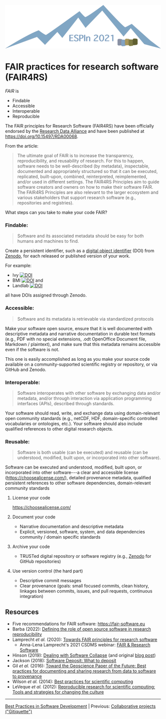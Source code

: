 ![Ivy logo](https://raw.githubusercontent.com/csdms/ivy/main/media/logo.png)

# FAIR practices for research software (FAIR4RS)

*FAIR* is

* Findable
* Accessible
* Interoperable
* Reproducible

The FAIR principles for Research Software (FAIR4RS) have been officially endorsed by the [Research Data Alliance](https://www.rd-alliance.org/) and have been published at https://doi.org/10.15497/RDA00068.

From the article:

> The ultimate goal of FAIR is to increase the transparency, reproducibility, and reusability of research. For this to happen, software needs to be well-described (by metadata), inspectable, documented and appropriately structured so that it can be executed, replicated, built-upon, combined, reinterpreted, reimplemented, and/or used in different settings. The FAIR4RS Principles aim to guide software creators and owners on how to make their software FAIR. The FAIR4RS Principles are also relevant to the larger ecosystem and various stakeholders that support research software (e.g., repositories and registries).

What steps can you take to make your code FAIR?

### Findable:

> Software and its associated metadata should be easy for both humans and machines to find.

Create a persistent identifier,
such as a [digital object identifier](https://www.doi.org/the-identifier/what-is-a-doi/) (DOI) from [Zenodo](https://zenodo.org/),
for each released or published version of your work.

For example:

* Ivy [![DOI](https://zenodo.org/badge/278206679.svg)](https://zenodo.org/badge/latestdoi/278206679)
* BMI [![DOI](https://zenodo.org/badge/DOI/10.5281/zenodo.3955010.svg)](https://doi.org/10.5281/zenodo.3955010) and
* Landlab [![DOI](https://zenodo.org/badge/DOI/10.5281/zenodo.3776837.svg)](https://doi.org/10.5281/zenodo.3776837)

all have DOIs assigned through Zenodo.

### Accessible:

> Software and its metadata is retrievable via standardized protocols

Make your software open source,
ensure that it is well documented with descriptive metadata and narrative documentation in durable text formats (e.g., PDF with no special extensions, .odt OpenOffice Document file, Markdown / plaintext),
and make sure that this metadata remains accessible even if the software is not.

This one is easily accomplished as long as you make your source code available on a community-supported scientific registry or repository, or via GitHub and Zenodo.

### Interoperable:

> Software interoperates with other software by exchanging data and/or metadata, and/or through interaction via application programming interfaces (APIs), described through standards.

Your software should read, write, and exchange data using domain-relevant open community standards (e.g., netCDF, HDF, domain-specific controlled vocabularies or ontologies, etc.).
Your software should also include qualified references to other digital research objects.

### Reusable:

> Software is both usable (can be executed) and reusable (can be understood, modified, built upon, or incorporated into other software).

Software can be executed and understood, modified, built upon, or incorporated into other software---a clear and accessible license (https://choosealicense.com/), detailed provenance metadata, qualified persistent references to other software dependencies, domain-relevant community standards


1. License your code

    https://choosealicense.com/

1. Document your code

    - Narrative documentation and descriptive metadata
    - Explicit, versioned, software, system, and data dependencies community / domain specific standards

1. Archive your code

    - TRUSTed digital repository or software registry (e.g., [Zenodo](https://zenodo.org/) for GitHub repositories)

1. Use version control (the hard part)

    - Descriptive commit messages
    - Clear provenance (goals: small focused commits, clean history, linkages between commits, issues, and pull requests, continuous integration)

## Resources

* Five recommendations for FAIR software: https://fair-software.eu
* Barba (2022): [Defining the role of open source software in research reproducibility](https://arxiv.org/abs/2204.12564)
* Lamprecht *et al.* (2020): [Towards FAIR principles for research software](https://doi.org/10.3233/DS-190026)
    * Anna-Lena Lamprecht's 2021 CSDMS webinar: [FAIR & Research Software](https://csdms.colorado.edu/wiki/Presenters-0548)
* Hinson (2019): [Dealing with Software Collapse](https://doi.org/10.1109/MCSE.2019.2900945) (and original [blog post](http://blog.khinsen.net/posts/2017/01/13/sustainable-software-and-reproducible-research-dealing-with-software-collapse/))
* Jackson (2018): [Software Deposit: What to deposit](https://doi.org/10.5281/zenodo.1327325)
* Gil *et al.* (2016): [Toward the Geoscience Paper of the Future: Best practices for documenting and sharing research from data to software to provenance](https://doi.org/10.1002/2015EA000136)
* Wilson *et al.* (2014): [Best practices for scientific computing](https://doi.org/10.1371/journal.pbio.1001745)
* LeVeque *et al.* (2012): [Reproducible research for scientific computing: Tools and strategies for changing the culture](https://www.computer.org/csdl/magazine/cs/2012/04/mcs2012040013/13rRUy3gn1m)

___

[Best Practices in Software Development](./index.md) |
Previous: [Collaborative projects ("Gitiquette")](./collaboration-etiquette.md)
